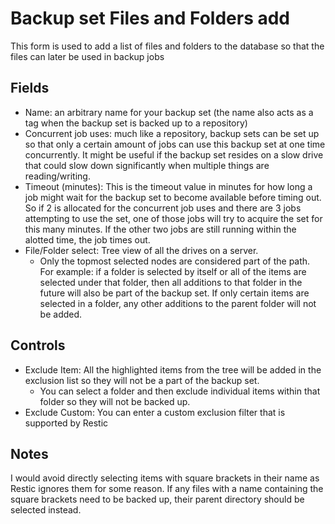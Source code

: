 # Backup set Files and Folders add

This form is used to add a list of files and folders to the database so that the files can later be used in backup jobs

## Fields

* Name: an arbitrary name for your backup set (the name also acts as a tag when the backup set is backed up to a repository)
* Concurrent job uses: much like a repository, backup sets can be set up so that only a certain amount of jobs can use this backup set at one time concurrently. It might be useful if the backup set resides on a slow drive that could slow down significantly when multiple things are reading/writing.
* Timeout (minutes): This is the timeout value in minutes for how long a job might wait for the backup set to become available before timing out. So if 2 is allocated for the concurrent job uses and there are 3 jobs attempting to use the set, one of those jobs will try to acquire the set for this many minutes. If the other two jobs are still running within the alotted time, the job times out.
* File/Folder select: Tree view of all the drives on a server. 
  * Only the topmost selected nodes are considered part of the path. For example: if a folder is selected by itself or all of the items are selected under that folder, then all additions to that folder in the future will also be part of the backup set. If only certain items are selected in a folder, any other additions to the parent folder will not be added.

## Controls

* Exclude Item: All the highlighted items from the tree will be added in the exclusion list so they will not be a part of the backup set.
  * You can select a folder and then exclude individual items within that folder so they will not be backed up.
* Exclude Custom: You can enter a custom exclusion filter that is supported by Restic

## Notes

I would avoid directly selecting items with square brackets in their name as Restic ignores them for some reason. If any files with a name containing the square brackets need to be backed up, their parent directory should be selected instead.
